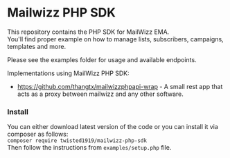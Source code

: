 Mailwizz PHP SDK
================

This repository contains the PHP SDK for MailWizz EMA.  
You'll find proper example on how to manage lists, subscribers, campaigns, templates and more.
  
Please see the examples folder for usage and available endpoints.

Implementations using MailWizz PHP SDK:
- https://github.com/thangtx/mailwizzphpapi-wrap - A small rest app that acts as a proxy between mailwizz and any other software.

### Install
You can either download latest version of the code or you can install it via composer as follows:  
`composer require twisted1919/mailwizz-php-sdk`  
Then follow the instructions from `examples/setup.php` file.


